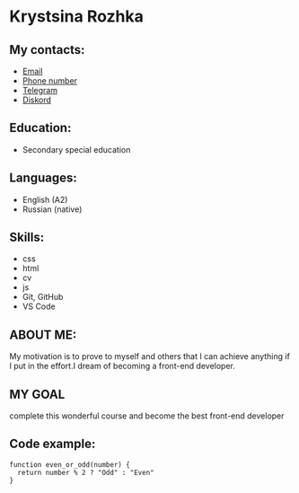 # Krystsina Rozhka

## My contacts:

- [Email](kovalevskaya.kristina.kot@gmail.com)
- [Phone number](<+375(25)7166769>)
- [Telegram](https://t.me/rosemarycat)
- [Diskord](кристина#5125)

## Education:

- Secondary special education

## Languages:

- English (A2)
- Russian (native)

## Skills:

- css
- html
- cv
- js
- Git, GitHub
- VS Code

## ABOUT ME:

My motivation is to prove to myself and others that I can achieve
anything if I put in the effort.I dream of becoming a front-end
developer.

## MY GOAL

complete this wonderful course and become the best front-end developer

## Сode example:

```
function even_or_odd(number) {
  return number % 2 ? "Odd" : "Even"
}
```
